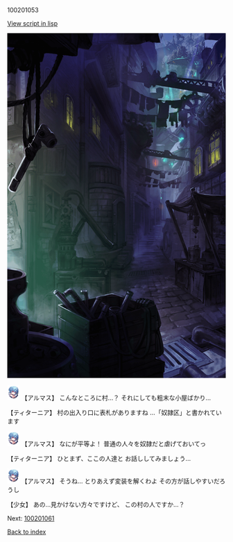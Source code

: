 100201053

[View script in lisp](../scripts/100201053.txt)

![201_slum.png](../images/backgrounds/201_slum.png)

<img src="../images/units/3103811.png" alt="3103811.png" height="34"/>
【アルマス】
こんなところに村…？
それにしても粗末な小屋ばかり…

【ティターニア】
村の出入り口に表札がありますね
…「奴隷区」と書かれています

<img src="../images/units/3103811.png" alt="3103811.png" height="34"/>
【アルマス】
なにが平等よ！
普通の人々を奴隷だと虐げておいてっ

【ティターニア】
ひとまず、ここの人達と
お話ししてみましょう…

<img src="../images/units/3103811.png" alt="3103811.png" height="34"/>
【アルマス】
そうね…
とりあえず変装を解くわよ
その方が話しやすいだろうし

【少女】
あの…見かけない方々ですけど、
この村の人ですか…？


Next: [100201061](100201061.md)

[Back to index](index.md)
